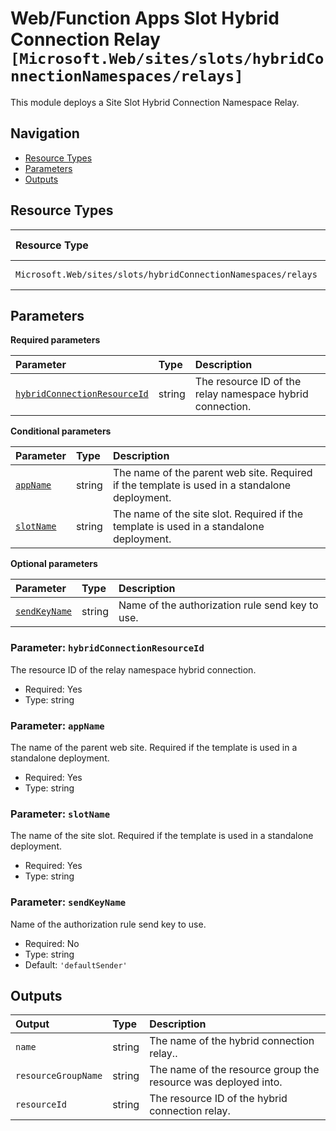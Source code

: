 # Web/Function Apps Slot Hybrid Connection Relay `[Microsoft.Web/sites/slots/hybridConnectionNamespaces/relays]`

This module deploys a Site Slot Hybrid Connection Namespace Relay.

## Navigation

- [Resource Types](#Resource-Types)
- [Parameters](#Parameters)
- [Outputs](#Outputs)

## Resource Types

| Resource Type | API Version |
| :-- | :-- |
| `Microsoft.Web/sites/slots/hybridConnectionNamespaces/relays` | [2022-09-01](https://learn.microsoft.com/en-us/azure/templates/Microsoft.Web/2022-09-01/sites/slots/hybridConnectionNamespaces/relays) |

## Parameters

**Required parameters**

| Parameter | Type | Description |
| :-- | :-- | :-- |
| [`hybridConnectionResourceId`](#parameter-hybridconnectionresourceid) | string | The resource ID of the relay namespace hybrid connection. |

**Conditional parameters**

| Parameter | Type | Description |
| :-- | :-- | :-- |
| [`appName`](#parameter-appname) | string | The name of the parent web site. Required if the template is used in a standalone deployment. |
| [`slotName`](#parameter-slotname) | string | The name of the site slot. Required if the template is used in a standalone deployment. |

**Optional parameters**

| Parameter | Type | Description |
| :-- | :-- | :-- |
| [`sendKeyName`](#parameter-sendkeyname) | string | Name of the authorization rule send key to use. |

### Parameter: `hybridConnectionResourceId`

The resource ID of the relay namespace hybrid connection.

- Required: Yes
- Type: string

### Parameter: `appName`

The name of the parent web site. Required if the template is used in a standalone deployment.

- Required: Yes
- Type: string

### Parameter: `slotName`

The name of the site slot. Required if the template is used in a standalone deployment.

- Required: Yes
- Type: string

### Parameter: `sendKeyName`

Name of the authorization rule send key to use.

- Required: No
- Type: string
- Default: `'defaultSender'`

## Outputs

| Output | Type | Description |
| :-- | :-- | :-- |
| `name` | string | The name of the hybrid connection relay.. |
| `resourceGroupName` | string | The name of the resource group the resource was deployed into. |
| `resourceId` | string | The resource ID of the hybrid connection relay. |
